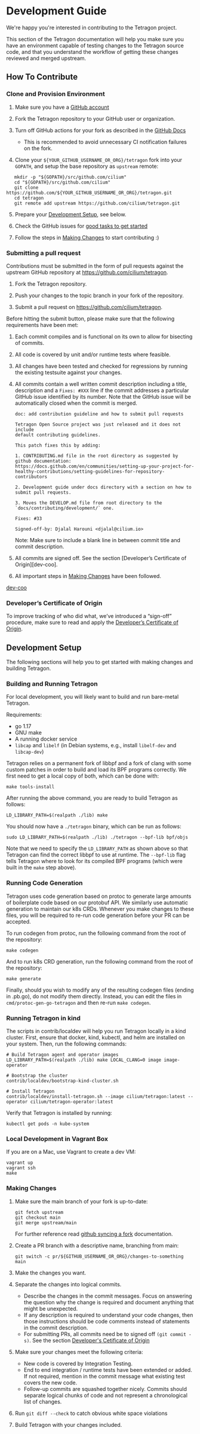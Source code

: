 # Development Guide

We're happy you're interested in contributing to the Tetragon project.

This section of the Tetragon documentation will help you make sure you
have an environment capable of testing changes to the Tetragon source code,
and that you understand the workflow of getting these changes reviewed and
merged upstream.

## How To Contribute

### Clone and Provision Environment

1. Make sure you have a [GitHub account](https://github.com/join)

2. Fork the Tetragon repository to your GitHub user or organization.

3. Turn off GitHub actions for your fork as described in the [GitHub
Docs](https://docs.github.com/en/repositories/managing-your-repositorys-settings-and-features/enabling-features-for-your-repository/managing-github-actions-settings-for-a-repository#managing-github-actions-permissions-for-your-repository>)
   - This is recommended to avoid unnecessary CI notification failures on the fork.

4. Clone your `${YOUR_GITHUB_USERNAME_OR_ORG}/tetragon` fork into your `GOPATH`, and setup the base repository as `upstream` remote:

```
   mkdir -p "${GOPATH}/src/github.com/cilium"
   cd "${GOPATH}/src/github.com/cilium"
   git clone https://github.com/${YOUR_GITHUB_USERNAME_OR_ORG}/tetragon.git
   cd tetragon
   git remote add upstream https://github.com/cilium/tetragon.git
```

5. Prepare your [Development Setup](#development-setup), see below.

6. Check the GitHub issues for [good tasks to get
started](https://github.com/cilium/tetragon/issues?q=is%3Aopen+is%3Aissue+label%3Agood-first-issue)

7. Follow the steps in [Making Changes](#making-changes) to start contributing :)

### Submitting a pull request

Contributions must be submitted in the form of pull requests against the upstream GitHub repository at https://github.com/cilium/tetragon.

1. Fork the Tetragon repository.

2. Push your changes to the topic branch in your fork of the repository.

3. Submit a pull request on https://github.com/cilium/tetragon.

Before hitting the submit button, please make sure that the following requirements have been met:

1. Each commit compiles and is functional on its own to allow for bisecting of commits.

2. All code is covered by unit and/or runtime tests where feasible.

3. All changes have been tested and checked for regressions by running the existing testsuite against your changes.

4. All commits contain a well written commit description including a title, description and a `Fixes: #XXX` line if the commit addresses a particular GitHub issue identified by its number. Note that the GitHub issue will be automatically closed when the commit is merged.

   ```
   doc: add contribution guideline and how to submit pull requests

   Tetragon Open Source project was just released and it does not include
   default contributing guidelines.

   This patch fixes this by adding:

   1. CONTRIBUTING.md file in the root directory as suggested by github documentation: https://docs.github.com/en/communities/setting-up-your-project-for-healthy-contributions/setting-guidelines-for-repository-contributors

   2. Development guide under docs directory with a section on how to submit pull requests.

   3. Moves the DEVELOP.md file from root directory to the `docs/contributing/development/` one.

   Fixes: #33

   Signed-off-by: Djalal Harouni <djalal@cilium.io>
   ```

   Note: Make sure to include a blank line in between commit title and commit description.

5. All commits are signed off. See the section [Developer’s Certificate of Origin][dev-coo].

6. All important steps in [Making Changes](#making-changes) have been followed.

[dev-coo](#developers-certificate-of-origin)

### Developer’s Certificate of Origin

To improve tracking of who did what, we’ve introduced a “sign-off” procedure,
make sure to read and apply the
[Developer’s Certificate of
Origin](https://docs.cilium.io/en/stable/contributing/development/contributing_guide/#developer-s-certificate-of-origin).


## Development Setup

The following sections will help you to get started with making
changes and building Tetragon.

### Building and Running Tetragon

For local development, you will likely want to build and run bare-metal Tetragon.

Requirements:
  * go 1.17
  * GNU make
  * A running docker service
  * `libcap` and `libelf` (in Debian systems, e.g., install `libelf-dev` and
    `libcap-dev`)

Tetragon relies on a permanent fork of libbpf and a fork of clang with some custom patches in order
to build and load its BPF programs correctly. We first need to get a local copy of both, which can be done
with:

```
make tools-install
```

After running the above command, you are ready to build Tetragon as follows:

```
LD_LIBRARY_PATH=$(realpath ./lib) make
```

You should now have a `./tetragon` binary, which can be run as follows:

```
sudo LD_LIBRARY_PATH=$(realpath ./lib) ./tetragon --bpf-lib bpf/objs
```

Note that we need to specify the `LD_LIBRARY_PATH` as shown above so that Tetragon can find
the correct libbpf to use at runtime. The `--bpf-lib` flag tells Tetragon where to look
for its compiled BPF programs (which were built in the `make` step above).

### Running Code Generation

Tetragon uses code generation based on protoc to generate large amounts of boilerplate
code based on our protobuf API. We similarly use automatic generation to maintain our k8s
CRDs. Whenever you make changes to these files, you will be required to re-run code generation
before your PR can be accepted.

To run codegen from protoc, run the following command from the root of the repository:
```
make codegen
```

And to run k8s CRD generation, run the following command from the root of the repository:
```
make generate
```

Finally, should you wish to modify any of the resulting codegen files (ending in .pb.go),
do not modify them directly. Instead, you can edit the files in
`cmd/protoc-gen-go-tetragon` and then re-run `make codegen`.

### Running Tetragon in kind

The scripts in contrib/localdev will help you run Tetragon locally in a kind cluster.
First, ensure that docker, kind, kubectl, and helm are installed on your system.
Then, run the following commands:

```
# Build Tetragon agent and operator images
LD_LIBRARY_PATH=$(realpath ./lib) make LOCAL_CLANG=0 image image-operator

# Bootstrap the cluster
contrib/localdev/bootstrap-kind-cluster.sh

# Install Tetragon
contrib/localdev/install-tetragon.sh --image cilium/tetragon:latest --operator cilium/tetragon-operator:latest
```

Verify that Tetragon is installed by running:
```
kubectl get pods -n kube-system
```

### Local Development in Vagrant Box

If you are on a Mac, use Vagrant to create a dev VM:

    vagrant up
    vagrant ssh
    make

### Making Changes

1. Make sure the main branch of your fork is up-to-date:

   ```
   git fetch upstream
   git checkout main
   git merge upstream/main
   ```

   For further reference read [github syncing a fork](https://docs.github.com/en/pull-requests/collaborating-with-pull-requests/working-with-forks/syncing-a-fork) documentation.

2. Create a PR branch with a descriptive name, branching from main:

   ```
   git switch -c pr/${GITHUB_USERNAME_OR_ORG}/changes-to-something main
   ```

3. Make the changes you want.

4. Separate the changes into logical commits.

   - Describe the changes in the commit messages. Focus on answering the question why the change is required and document anything that might be unexpected.
   - If any description is required to understand your code changes, then those instructions should be code comments instead of statements in the commit description.
   - For submitting PRs, all commits need be to signed off `(git commit -s)`. See the section [Developer's Cetificate of Origin](#developers-certificate-of-origin)

5. Make sure your changes meet the following criteria:

   - New code is covered by Integration Testing.
   - End to end integration / runtime tests have been extended or added. If not required, mention in the commit message what existing test covers the new code.
   - Follow-up commits are squashed together nicely. Commits should separate logical chunks of code and not represent a chronological list of changes.

6. Run `git diff --check` to catch obvious white space violations

7. Build Tetragon with your changes included.
